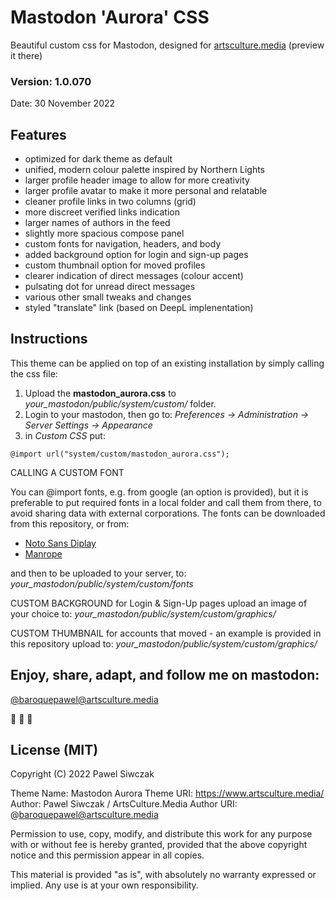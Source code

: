 # Mastodon 'Aurora' CSS
Beautiful custom css for Mastodon, designed for [artsculture.media](https://talk.artsculture.media/public) (preview it there)
### Version: 1.0.070
Date: 30 November 2022

## Features

- optimized for dark theme as default
- unified, modern colour palette inspired by Northern Lights
- larger profile header image to allow for more creativity
- larger profile avatar to make it more personal and relatable
- cleaner profile links in two columns (grid)
- more discreet verified links indication
- larger names of authors in the feed
- slightly more spacious compose panel
- custom fonts for navigation, headers, and body
- added background option for login and sign-up pages
- custom thumbnail option for moved profiles
- clearer indication of direct messages (colour accent) 
- pulsating dot for unread direct messages
- various other small tweaks and changes
- styled "translate" link (based on DeepL implenentation)


## Instructions

This theme can be applied on top of an existing installation by simply calling the css file:

1. Upload the **mastodon_aurora.css** to _your_mastodon/public/system/custom/_ folder.
2. Login to your mastodon, then go to: _Preferences -> Administration -> Server Settings -> Appearance_
3. in _Custom CSS_ put:

`@import url("system/custom/mastodon_aurora.css");`


CALLING A CUSTOM FONT

You can @import fonts, e.g. from google (an option is provided), but it is preferable to put required fonts in a local folder and call them from there, to avoid sharing data with external corporations. 
The fonts can be downloaded from this repository, or from: 

- [Noto Sans Diplay](https://fonts.google.com/noto/specimen/Noto+Sans+Display)
- [Manrope](https://fonts.google.com/specimen/Manrope?query=manrope)

and then to be uploaded to your server, to: _your_mastodon/public/system/custom/fonts_


CUSTOM BACKGROUND for Login & Sign-Up pages
upload an image of your choice to: _your_mastodon/public/system/custom/graphics/_


CUSTOM THUMBNAIL for accounts that moved - an example is provided in this repository
upload to: _your_mastodon/public/system/custom/graphics/_


## Enjoy, share, adapt, and follow me on mastodon: 
[@baroquepawel@artsculture.media](https://talk.artsculture.media/@baroquepawel)

🎵 🎹 🐘


## License (MIT)

Copyright (C) 2022 Pawel Siwczak

Theme Name: Mastodon Aurora
Theme URI: https://www.artsculture.media/
Author: Pawel Siwczak / ArtsCulture.Media
Author URI: @baroquepawel@artsculture.media

Permission to use, copy, modify, and distribute this work 
for any purpose with or without fee is hereby granted,
provided that the above copyright notice and 
this permission appear in all copies. 

This material is provided "as is", with absolutely no warranty 
expressed or implied. Any use is at your own responsibility.


